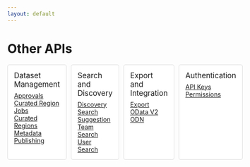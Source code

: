 ```yaml
---
layout: default
---
```


<style>
  .section-list {
    display: flex;
    justify-content: space-between;
  }

  .section {
    flex-grow: 1;

    border: 1px solid #ddd;
    background-color: #fff;
    border-radius: 4px;

    margin-right: 10px;
    padding: 14px;
  }

  .section-header {
    font-size: 1.2em;
    margin-bottom: 7px;
  }

  .section ul {
    list-style-type: none;
    padding: 0;
    margin: 0;
  }
</style>

<h1>Other APIs</h1>

<div class="other-apis section-list">
<div class="section">
<div class="section-header">Dataset Management</div>
<ul>
  <li><a href="/docs/other/approvals.html">Approvals</a></li>
  <li><a href="/docs/other/curated-region-jobs.html">Curated Region Jobs</a></li>
  <li><a href="/docs/other/curated-regions.html">Curated Regions</a></li>
  <li><a href="/docs/other/metadata.html">Metadata</a></li>
  <li><a href="/docs/other/publishing.html">Publishing</a></li>
</ul>
</div>

<div class="section">
<div class="section-header">Search and Discovery</div>
<ul>
  <li><a href="/docs/other/discovery.html">Discovery</a></li>
  <li><a href="/docs/other/search-suggestion.html">Search Suggestion</a></li>
  <li><a href="/docs/other/team-search.html">Team Search</a></li>
  <li><a href="/docs/other/user-search.html">User Search</a></li>
</ul>
</div>

<div class="section">
<div class="section-header">Export and Integration</div>
<ul>
  <li><a href="/docs/other/export.html">Export</a></li>
  <li><a href="/docs/other/odata-v2.html">OData V2</a></li>
  <li><a href="/docs/other/odn.html">ODN</a></li>
</ul>
</div>

<div class="section">
<div class="section-header">Authentication</div>
<ul>
  <li><a href="/docs/other/api-keys.html">API Keys</a></li>
  <li><a href="/docs/other/permissions.html">Permissions</a></li>
</ul>
</div>
</div>
